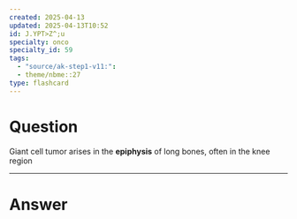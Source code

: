 ```yaml
---
created: 2025-04-13
updated: 2025-04-13T10:52
id: J.YPT>Z^;u
specialty: onco
specialty_id: 59
tags:
  - "source/ak-step1-v11:": 
  - theme/nbme::27
type: flashcard
---
```


# Question
Giant cell tumor arises in the **epiphysis** of long bones, often in the knee region

---

# Answer

